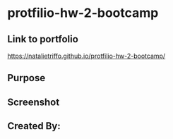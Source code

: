 # protfilio-hw-2-bootcamp


## Link to portfolio
 https://natalietriffo.github.io/protfilio-hw-2-bootcamp/


## Purpose


## Screenshot


## Created By:
